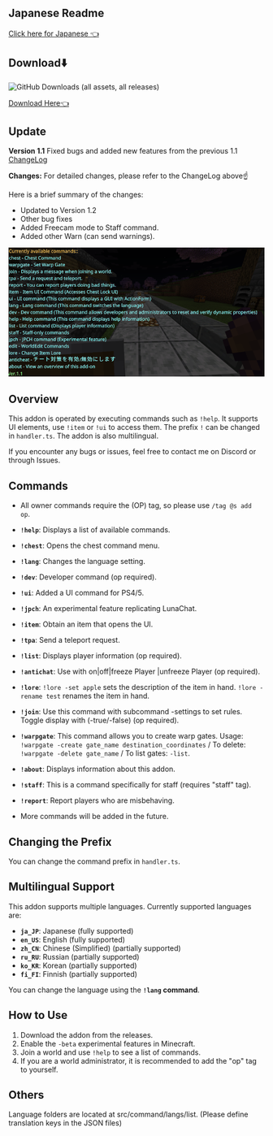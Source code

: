 ## Japanese Readme

[Click here for Japanese 👈](README.md)

## Download⬇️
![GitHub Downloads (all assets, all releases)](https://img.shields.io/github/downloads/gamelist1990/ChestLockAddon/total?style=flat-square&logo=https%3A%2F%2Fgithub.com%2Fgamelist1990%2FChestLockAddon%2Fblob%2Fmain%2FAllAddon%2Fpack_icon.png%3Fraw%3Dtrue)

[Download Here👈](https://github.com/gamelist1990/ChestLockAddon/releases)

## Update

**Version 1.1** Fixed bugs and added new features from the previous 1.1
[ChangeLog](https://github.com/gamelist1990/ChestLockAddon/compare/1.1...1.2)

**Changes:**
For detailed changes, please refer to the ChangeLog above☝

Here is a brief summary of the changes:

- Updated to Version 1.2
- Other bug fixes
- Added Freecam mode to Staff command.
- Added other Warn (can send warnings).

![alt text](image/EN,image.png)

## Overview

This addon is operated by executing commands such as `!help`. It supports UI elements, use `!item` or `!ui` to access them. The prefix `!` can be changed in `handler.ts`. The addon is also multilingual. 

If you encounter any bugs or issues, feel free to contact me on Discord or through Issues.

## Commands

* All owner commands require the (OP) tag, so please use `/tag @s add op`.
* **`!help`**: Displays a list of available commands.
* **`!chest`**: Opens the chest command menu.
* **`!lang`**: Changes the language setting.
* **`!dev`**: Developer command (op required).
* **`!ui`**: Added a UI command for PS4/5.
* **`!jpch`**: An experimental feature replicating LunaChat.
* **`!item`**: Obtain an item that opens the UI.
* **`!tpa`**: Send a teleport request.
* **`!list`**: Displays player information (op required).
* **`!antichat`**: Use with on|off|freeze Player |unfreeze Player (op required).
* **`!lore`**:  `!lore -set apple` sets the description of the item in hand.  `!lore -rename test` renames the item in hand.
* **`!join`**:  Use this command with subcommand -settings to set rules. Toggle display with (-true/-false) (op required).
* **`!warpgate`**: This command allows you to create warp gates. Usage: `!warpgate -create gate_name destination_coordinates` / To delete: `!warpgate -delete gate_name` / To list gates: `-list`.
* **`!about`**: Displays information about this addon.
* **`!staff`**: This is a command specifically for staff (requires "staff" tag).
* **`!report`**: Report players who are misbehaving.

* More commands will be added in the future.

## Changing the Prefix

You can change the command prefix in `handler.ts`.

## Multilingual Support

This addon supports multiple languages. Currently supported languages are:

* **`ja_JP`**: Japanese (fully supported)
* **`en_US`**: English (fully supported)
* **`zh_CN`**: Chinese (Simplified) (partially supported)
* **`ru_RU`**: Russian (partially supported)
* **`ko_KR`**: Korean (partially supported)
* **`fi_FI`**: Finnish (partially supported)

You can change the language using the **`!lang` command**.

## How to Use

1. Download the addon from the releases.
2. Enable the `-beta` experimental features in Minecraft.
3. Join a world and use `!help` to see a list of commands.
4. If you are a world administrator, it is recommended to add the "op" tag to yourself. 

## Others

Language folders are located at src/command/langs/list. 
(Please define translation keys in the JSON files) 
